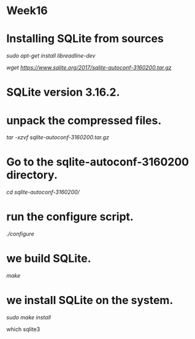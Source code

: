 # Week16

# Installing SQLite from sources

_sudo apt-get install libreadline-dev_

_wget https://www.sqlite.org/2017/sqlite-autoconf-3160200.tar.gz_

# SQLite version 3.16.2. 

# unpack the compressed files.

_tar -xzvf sqlite-autoconf-3160200.tar.gz_

 # Go to the sqlite-autoconf-3160200 directory. 
 _cd sqlite-autoconf-3160200/_
 
 
 # run the configure script.
 
 _./configure_
 
 # we build SQLite.
 
 _make_
 
 # we install SQLite on the system. 
 
 _sudo make install_
 
which sqlite3 
